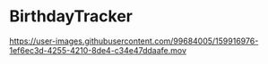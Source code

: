 # BirthdayTracker

https://user-images.githubusercontent.com/99684005/159916976-1ef6ec3d-4255-4210-8de4-c34e47ddaafe.mov
